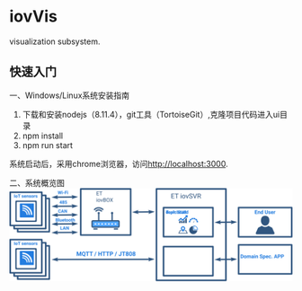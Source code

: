 # iovVis
visualization subsystem.

## 快速入门 ##

一、Windows/Linux系统安装指南

1. 下载和安装nodejs（8.11.4），git工具（TortoiseGit）,克隆项目代码进入ui目录
2. npm install
3. npm run start

系统启动后，采用chrome浏览器，访问[http://localhost:3000](http://localhost:3000).

二、系统概览图
![](https://github.com/lvyv/iovSVR/blob/master/doc/smart-vehicle.svg)